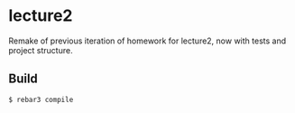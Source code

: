 lecture2
=====

Remake of previous iteration of homework for lecture2,
now with tests and project structure.

Build
-----

    $ rebar3 compile
